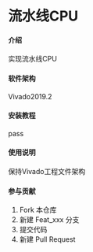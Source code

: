 # 流水线CPU

#### 介绍
实现流水线CPU

#### 软件架构
Vivado2019.2


#### 安装教程
pass

#### 使用说明
保持Vivado工程文件架构

#### 参与贡献

1.  Fork 本仓库
2.  新建 Feat_xxx 分支
3.  提交代码
4.  新建 Pull Request